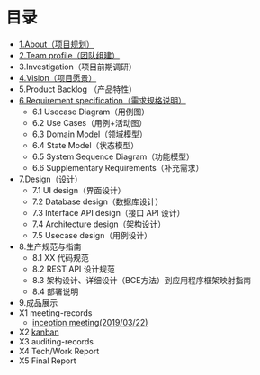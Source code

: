 # 目录
- [1.About（项目规划）](page/about.md)
- [2.Team profile（团队组建）](page/team_profile.md)
- 3.Investigation（项目前期调研）
- [4.Vision（项目愿景）](page/vision.md)
- 5.Product Backlog （产品特性）
- [6.Requirement specification（需求规格说明）](page/product_requirement.md)
  - 6.1 Usecase Diagram（用例图）
  - 6.2 Use Cases（用例+活动图）
  - 6.3 Domain Model（领域模型）
  - 6.4 State Model（状态模型）
  - 6.5 System Sequence Diagram（功能模型）
  - 6.6 Supplementary Requirements（补充需求）
- 7.Design（设计）
  - 7.1 UI design（界面设计）
  - 7.2 Database design（数据库设计）
  - 7.3 Interface API design（接口 API 设计）
  - 7.4 Architecture design（架构设计）
  - 7.5 Usecase design（用例设计）
- 8.生产规范与指南
  - 8.1 XX 代码规范
  - 8.2 REST API 设计规范
  - 8.3 架构设计、详细设计（BCE方法）到应用程序框架映射指南
  - 8.4 部署说明
- 9.成品展示
- X1 meeting-records
  - [inception meeting(2019/03/22)](page/inception_meeting.md)
- X2 [kanban](https://github.com/users/ljhnhlh/projects/2)
- X3 auditing-records
- X4 Tech/Work Report
- X5 Final Report